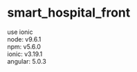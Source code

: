 # smart_hospital_front

use ionic  
node: v9.6.1  
npm: v5.6.0  
ionic: v3.19.1   
angular: 5.0.3  
